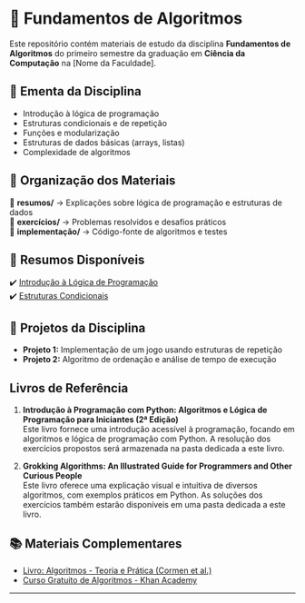 # 🔢 Fundamentos de Algoritmos

Este repositório contém materiais de estudo da disciplina **Fundamentos de Algoritmos** do primeiro semestre da graduação em **Ciência da Computação** na [Nome da Faculdade].

## 📌 Ementa da Disciplina
- Introdução à lógica de programação
- Estruturas condicionais e de repetição
- Funções e modularização
- Estruturas de dados básicas (arrays, listas)
- Complexidade de algoritmos

## 📁 Organização dos Materiais
📂 **resumos/** → Explicações sobre lógica de programação e estruturas de dados  
📂 **exercícios/** → Problemas resolvidos e desafios práticos  
📂 **implementação/** → Código-fonte de algoritmos e testes  

## 📝 Resumos Disponíveis
✔️ [Introdução à Lógica de Programação](resumos/logica-programacao.md)  
✔️ [Estruturas Condicionais](resumos/estruturas-condicionais.md)  

## 🚀 Projetos da Disciplina
- **Projeto 1:** Implementação de um jogo usando estruturas de repetição  
- **Projeto 2:** Algoritmo de ordenação e análise de tempo de execução  

## Livros de Referência

1. **Introdução à Programação com Python: Algoritmos e Lógica de Programação para Iniciantes (2ª Edição)**  
   Este livro fornece uma introdução acessível à programação, focando em algoritmos e lógica de programação com Python. A resolução dos exercícios propostos será armazenada na pasta dedicada a este livro.

2. **Grokking Algorithms: An Illustrated Guide for Programmers and Other Curious People**  
   Este livro oferece uma explicação visual e intuitiva de diversos algoritmos, com exemplos práticos em Python. As soluções dos exercícios também estarão disponíveis em uma pasta dedicada a este livro.


## 📚 Materiais Complementares
- [Livro: Algoritmos - Teoria e Prática (Cormen et al.)](https://www.amazon.com.br/Algoritmos-Teoria-Prática-Thomas-Cormen/dp/8535236996)  
- [Curso Gratuito de Algoritmos - Khan Academy](https://www.khanacademy.org/computing/computer-science/algorithms)  

---
